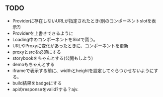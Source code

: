 ## TODO

* Providerに存在しないURLが指定されたとき(別のコンポーネントslotを表示?)
* Providerを上書きできるように
* Loading中のコンポーネントをSlotで貰う。
* URLやProxyに変化があったときに、コンポーネントを更新
* proxyとsrcを必須にする
* storybookをちゃんとする(公開もしよう)
* demoもちゃんとする
* iframeで表示する前に、widthとheightを設定してぐらつかせないようにする。
* build結果をbadgeにする
* apiのresponseをvalid?する？ajv.